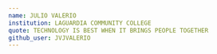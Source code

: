 ```yaml
---
name: JULIO VALERIO
institution: LAGUARDIA COMMUNITY COLLEGE
quote: TECHNOLOGY IS BEST WHEN IT BRINGS PEOPLE TOGETHER
github_user: JVJVALERIO
---
```

